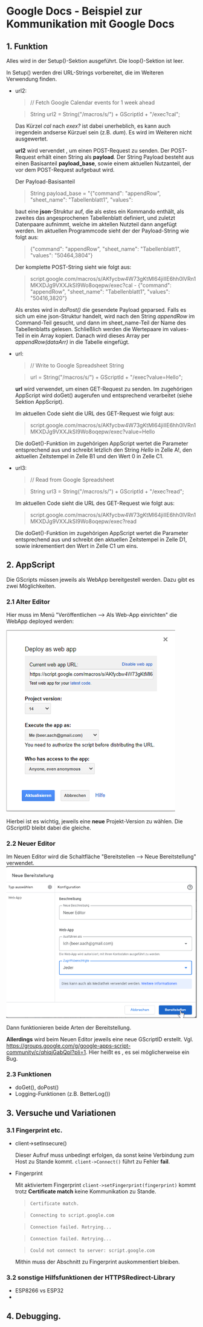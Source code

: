 # Google Docs - Beispiel zur Kommunikation mit Google Docs
## 1. Funktion
Alles wird in der Setup()-Sektion ausgeführt. Die loop()-Sektion ist leer.

In Setup() werden drei URL-Strings vorbereitet, die im Weiteren Verwendung finden.
- url2:

    > // Fetch Google Calendar events for 1 week ahead

    > String url2 = String("/macros/s/") + GScriptId + "/exec?cal";

    Das Kürzel *cal* nach *exex?* ist dabei unerheblich, es kann auch iregendein andserse Kürzuel sein (z.B. *dum*). Es wird im Weiteren nicht ausgewertet.

    **url2** wird vervendet , um einen POST-Request zu senden. Der POST-Request erhält einen String als **payload**. Der String Payload besteht aus einen Basisanteil **payload_base**, sowie einem aktuellen Nutzanteil, der vor dem POST-Request aufgebaut wird.

    Der Payload-Basisanteil    
    > String payload_base =  "{\"command\": \"appendRow\", \"sheet_name\": \"Tabellenblatt1\", \"values\":

    baut eine **json**-Struktur auf, die als estes ein Kommando enthält, als zweites das angesprochenen Tabellenblatt definiert, und zuletzt Datenpaare aufnimmt, welche im aktellen Nutzteil dann angefügt werden. 
    Im aktuellen Programmcode sieht der der Payload-String wie folgt aus:

    > {"command": "appendRow", "sheet_name": "Tabellenblatt1", "values": "50464,3804"}

    Der komplette POST-String sieht wie folgt aus:
    >script.google.com/macros/s/AKfycbw4W73gKtMl64jiIIE6hh0lVRn1MKXDJg9VXXJkSI9Wo8oqepw/exec?cal - {"command": "appendRow", "sheet_name": "Tabellenblatt1", "values": "50416,3820"}

    Als erstes wird in *doPost()* die gesendete Payload geparsed. Falls es sich um eine json-Struktur handelt, wird nach den String *appendRow* im Command-Teil gesucht, und dann im sheet_name-Teil der Name des Tabellenblatts gelesen. Schließlich werden die Wertepaare im values-Teil in ein Array kopiert. Danach wird dieses Array per *appendRow(dataArr)* in die Tabelle eingefügt.

- url: 
    
    > // Write to Google Spreadsheet String

    > url = String("/macros/s/") + GScriptId + "/exec?value=Hello";
    
    **url** wird verwendet, um einen GET-Request zu senden. Im zugehörigen AppScript wird doGet() augerufen und entsprechend verarbeitet (siehe Sektion AppScript).

    Im aktuellen Code sieht die URL des GET-Request wie folgt aus:

    > script.google.com/macros/s/AKfycbw4W73gKtMl64jiIIE6hh0lVRn1MKXDJg9VXXJkSI9Wo8oqepw/exec?value=Hello

    Die doGet()-Funktion im zugehörigen AppScript wertet die Parameter entsprechend aus und schreibt letzlich den String *Hello* in Zelle A!, den aktuellen Zeitstempel in Zelle B1 und den Wert 0 in Zelle C1.




- url3: 

    >// Read from Google Spreadsheet

    > String url3 = String("/macros/s/") + GScriptId + "/exec?read";

    Im aktuellen Code sieht die URL des GET-Request wie folgt aus:

    > script.google.com/macros/s/AKfycbw4W73gKtMl64jiIIE6hh0lVRn1MKXDJg9VXXJkSI9Wo8oqepw/exec?read

    Die doGet()-Funktion im zugehörigen AppScript wertet die Parameter entsprechend aus und schreibt den aktuellen Zeitstempel in Zelle D1, sowie inkrementiert den Wert in Zelle C1 um eins.



## 2. AppScript

Die GScripts müssen jeweils als WebApp bereitgestell werden. Dazu gibt es zwei Möglichkeiten.

### 2.1 Alter Editor

Hier muss im Menü "Veröffentlichen --> Als Web-App einrichten" die  WebApp deployed werden:

![Deployment im Alten Editor](/./Deploy_as_template.png)

Hierbei ist es wichtig, jeweils eine **neue** Projekt-Version zu wählen. Die GScriptID bleibt dabei die gleiche.
### 2.2 Neuer Editor
Im Neuen Editor wird die Schaltfläche "Bereitstellen --> Neue Bereitstellung" verwendet.
![Deloyment im Neuen Editor](/./Deploy_As_Template_new_Editor.png)

Dann funktionieren beide Arten der Bereitstellung.

 **Allerdings** wird beim Neuen Editor jeweils eine neue GScriptID erstellt. Vgl. https://groups.google.com/g/google-apps-script-community/c/qhiqjGabQpI?pli=1. Hier heißt es , es sei möglicherweise ein Bug.


### 2.3 Funktionen
  - doGet(), doPost()
  - Logging-Funktionen (z.B. BetterLog())

## 3. Versuche und Variationen

### 3.1 Fingerprint etc.

- client->setInsecure()
  
  Dieser Aufruf muss unbedingt erfolgen, da sonst keine Verbindung zum Host zu Stande kommt. `client->Connect()` führt zu Fehler **fail**.

- Fingerprint

  Mit aktiviertem Fingerprint `client->setFingerprint(fingerprint)` kommt trotz **Certificate match** keine Kommunikation zu Stande. 

  > `Certificate match.`

  > `Connecting to script.google.com`

  > `Connection failed. Retrying...`

  > `Connection failed. Retrying...`

  > `Could not connect to server: script.google.com`

  Mithin muss der Abschnitt zu Fingerprint auskommentiert bleiben.

### 3.2 sonstige Hilfsfunktionen der HTTPSRedirect-Library


- ESP8266 vs ESP32
- 

## 4. Debugging.